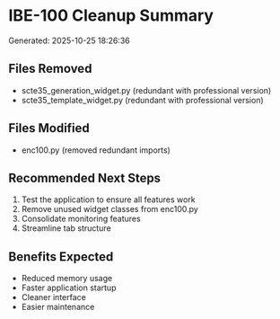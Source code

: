 
# IBE-100 Cleanup Summary
Generated: 2025-10-25 18:26:36

## Files Removed
- scte35_generation_widget.py (redundant with professional version)
- scte35_template_widget.py (redundant with professional version)

## Files Modified
- enc100.py (removed redundant imports)

## Recommended Next Steps
1. Test the application to ensure all features work
2. Remove unused widget classes from enc100.py
3. Consolidate monitoring features
4. Streamline tab structure

## Benefits Expected
- Reduced memory usage
- Faster application startup
- Cleaner interface
- Easier maintenance
